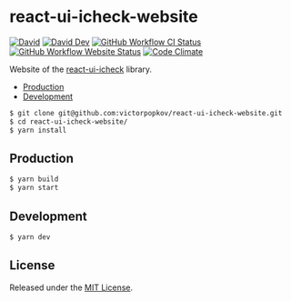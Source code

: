 # react-ui-icheck-website

[![David](https://img.shields.io/david/victorpopkov/react-ui-icheck-website)](https://david-dm.org/victorpopkov/react-ui-icheck-website)
[![David Dev](https://img.shields.io/david/dev/victorpopkov/react-ui-icheck-website)](https://david-dm.org/victorpopkov/react-ui-icheck-website?type=dev)
[![GitHub Workflow CI Status](https://img.shields.io/github/workflow/status/victorpopkov/react-ui-icheck-website/CI?label=CI)](https://github.com/victorpopkov/react-ui-icheck-website/actions?query=workflow%3ACI)
[![GitHub Workflow Website Status](https://img.shields.io/github/workflow/status/victorpopkov/react-ui-icheck-website/Website?label=Website)](https://github.com/victorpopkov/react-ui-icheck-website/actions?query=workflow%3AWebsite)
[![Code Climate](https://img.shields.io/codeclimate/maintainability/victorpopkov/react-ui-icheck-website)](https://codeclimate.com/github/victorpopkov/react-ui-icheck-website)

Website of the [react-ui-icheck][] library.

- [Production](#production)
- [Development](#development)

```bash
$ git clone git@github.com:victorpopkov/react-ui-icheck-website.git
$ cd react-ui-icheck-website/
$ yarn install
```

## Production

```bash
$ yarn build
$ yarn start
```

## Development

```bash
$ yarn dev
```

## License

Released under the [MIT License](https://opensource.org/licenses/MIT).

[react-ui-icheck]: https://github.com/victorpopkov/react-ui-icheck
